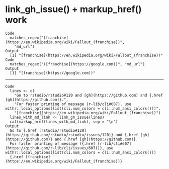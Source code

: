 # link_gh_issue() + markup_href() work

    Code
      matches_regex("[franchise](https://en.wikipedia.org/wiki/Fallout_(franchise))",
        "md_url")
    Output
      [1] "[franchise](https://en.wikipedia.org/wiki/Fallout_(franchise))"
    Code
      matches_regex("([franchise](https://google.com))", "md_url")
    Output
      [1] "[franchise](https://google.com))"

---

    Code
      lines <- c(
        "Go to rstudio/rstudio#120 and [gh](https://github.com) and {.href [gh](https://github.com)}.",
        "For faster printing of message (r-lib/cli#607), use withr::local_options(list(cli.num_colors = cli::num_ansi_colors()))",
        "[franchise](https://en.wikipedia.org/wiki/Fallout_(franchise))")
      lines_with_md_link <- link_gh_issue(lines)
      cat(markup_href(lines_with_md_link), sep = "\n")
    Output
      Go to {.href [rstudio/rstudio#120](https://github.com/rstudio/rstudio/issues/120)} and {.href [gh](https://github.com)} and {.href [gh](https://github.com)}.
      For faster printing of message ({.href [r-lib/cli#607](https://github.com/r-lib/cli/issues/607))}, use withr::local_options(list(cli.num_colors = cli::num_ansi_colors()))
      {.href [franchise](https://en.wikipedia.org/wiki/Fallout_(franchise))}

